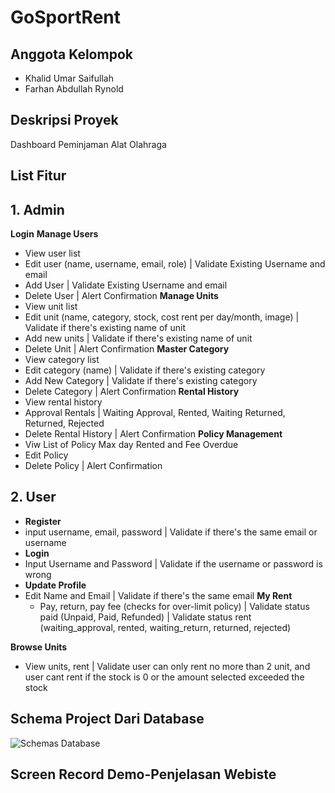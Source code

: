 # GoSportRent

## Anggota Kelompok

- Khalid Umar Saifullah
- Farhan Abdullah Rynold

## Deskripsi Proyek

Dashboard Peminjaman Alat Olahraga 

## List Fitur

## 1. Admin

**Login**
**Manage Users**
  - View user list
  - Edit user (name, username, email, role) | Validate Existing Username and email
  - Add User | Validate Existing Username and email
  - Delete User | Alert Confirmation
**Manage Units**
  - View unit list
  - Edit unit (name, category, stock, cost rent per day/month, image) | Validate if there's existing name of unit
  - Add new units | Validate if there's existing name of unit
  - Delete Unit | Alert Confirmation
**Master Category**
  - View category list
  - Edit category (name) | Validate if there's existing category
  - Add New Category | Validate if there's existing category
  - Delete Category | Alert Confirmation
**Rental History**
  - View rental history
  - Approval Rentals | Waiting Approval, Rented, Waiting Returned, Returned, Rejected
  - Delete Rental History | Alert Confirmation
**Policy Management**
- Viw List of Policy Max day Rented and Fee Overdue
- Edit Policy
- Delete Policy | Alert Confirmation

## 2. User
- **Register**
- input username, email, password | Validate if there's the same email or username
- **Login**
- Input Username and Password | Validate if the username or password is wrong
- **Update Profile**
- Edit Name and Email | Validate if there's the same email 
**My Rent**
  - Pay, return, pay fee (checks for over-limit policy) | Validate status paid (Unpaid, Paid, Refunded) | Validate status rent (waiting_approval, rented, waiting_return, returned, rejected)

**Browse Units**
  - View units, rent | Validate user can only rent no more than 2 unit, and user cant rent if the stock is 0 or the amount selected exceeded the stock

## Schema Project Dari Database

![Schemas Database](https://github.com/your-github-username/your-repository-name/blob/master/public/Assets/gosportrent.jpg?raw=true)

## Screen Record Demo-Penjelasan Webiste
